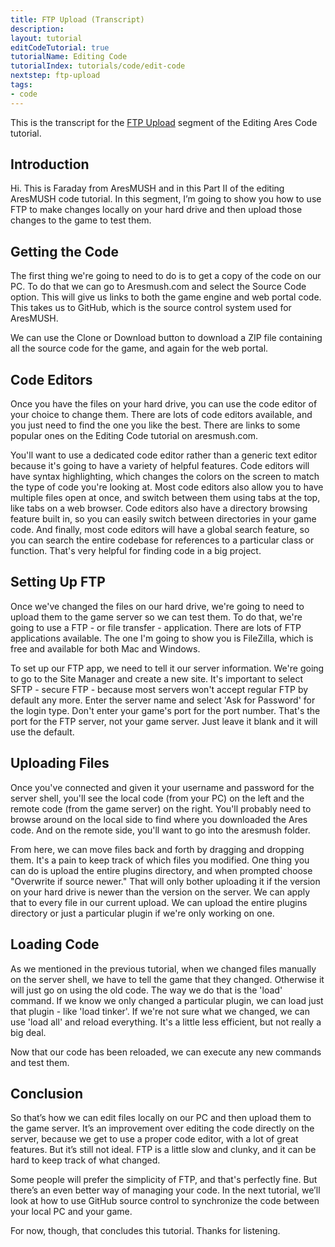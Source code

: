 ```yaml
---
title: FTP Upload (Transcript)
description:
layout: tutorial
editCodeTutorial: true
tutorialName: Editing Code
tutorialIndex: tutorials/code/edit-code
nextstep: ftp-upload
tags: 
- code
---
```


This is the transcript for the [FTP Upload](/tutorials/code/edit-code/ftp-upload)  segment of the Editing Ares Code tutorial.

## Introduction

Hi.  This is Faraday from AresMUSH and in this Part II of the editing AresMUSH code tutorial.  In this segment, I’m going to show you how to use FTP to make changes locally on your hard drive and then upload those changes to the game to test them.

## Getting the Code

The first thing we're going to need to do is to get a copy of the code on our PC.  To do that we can go to Aresmush.com and select the Source Code option.  This will give us links to both the game engine and web portal code.  This takes us to GitHub, which is the source control system used for AresMUSH.

We can use the Clone or Download button to download a ZIP file containing all the source code for the game, and again for the web portal.

## Code Editors

Once you have the files on your hard drive, you can use the code editor of your choice to change them.  There are lots of code editors available, and you just need to find the one you like the best.  There are links to some popular ones on the Editing Code tutorial on aresmush.com.  

You'll want to use a dedicated code editor rather than a generic text editor because it's going to have a variety of helpful features.  Code editors will have syntax highlighting, which changes the colors on the screen to match the type of code you're looking at.  Most code editors also allow you to have multiple files open at once, and switch between them using tabs at the top, like tabs on a web browser.  Code editors also have a directory browsing feature built in, so you can easily switch between directories in your game code.  And finally, most code editors will have a global search feature, so you can search the entire codebase for references to a particular class or function.  That's very helpful for finding code in a big project.

## Setting Up FTP

Once we've changed the files on our hard drive, we're going to need to upload them to the game server so we can test them.  To do that, we're going to use a FTP - or file transfer - application.  There are lots of FTP applications available.  The one I'm going to show you is FileZilla, which is free and available for both Mac and Windows.

To set up our FTP app, we need to tell it our server information.  We're going to go to the Site Manager and create a new site.  It's important to select SFTP - secure FTP - because most servers won't accept regular FTP by default any more.  Enter the server name and select 'Ask for Password' for the login type.  Don't enter your game's port for the port number.  That's the port for the FTP server, not your game server.  Just leave it blank and it will use the default.

## Uploading Files

Once you've connected and given it your username and password for the server shell, you'll see the local code (from your PC) on the left and the remote code (from the game server) on the right.  You'll probably need to browse around on the local side to find where you downloaded the Ares code.  And on the remote side, you'll want to go into the aresmush folder.

From here, we can move files back and forth by dragging and dropping them.  It's a pain to keep track of which files you modified.  One thing you can do is upload the entire plugins directory, and when prompted choose "Overwrite if source newer."  That will only bother uploading it if the version on your hard drive is newer than the version on the server.  We can apply that to every file in our current upload.  We can upload the entire plugins directory or just a particular plugin if we're only working on one.

## Loading Code

As we mentioned in the previous tutorial, when we changed files manually on the server shell, we have to tell the game that they changed.  Otherwise it will just go on using the old code.  The way we do that is the 'load' command.   If we know we only changed a particular plugin, we can load just that plugin - like 'load tinker'.  If we're not sure what we changed, we can use 'load all' and reload everything.  It's a little less efficient, but not really a big deal.

Now that our code has been reloaded, we can execute any new commands and test them.

## Conclusion

So that’s how we can edit files locally on our PC and then upload them to the game server.  It’s an improvement over editing the code directly on the server, because we get to use a proper code editor, with a lot of great features.  But it’s still not ideal.  FTP is a little slow and clunky, and it can be hard to keep track of what changed.

Some people will prefer the simplicity of FTP, and that's perfectly fine.  But there’s an even better way of managing your code.  In the next tutorial, we’ll look at how to use GitHub source control to synchronize the code between your local PC and your game. 

For now, though, that concludes this tutorial.  Thanks for listening.